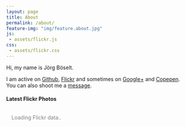 ```yaml
---
layout: page
title: About
permalink: /about/
feature-img: "img/feature.about.jpg"
js:
 - assets/flickr.js
css:
 - assets/flickr.css
---
```


Hi, my name is Jörg Böselt.

I am active on [Github](https://github.com/RoboSparrow), [Flickr](https://www.flickr.com/photos/_-_oe_-_/) and sometimes on [Google+](https://plus.google.com/100846454403797627551) and [Copepen](http://codepen.io/RoboSparrow/#).  
You can also shoot me a [message](/contact).

<h4>Latest Flickr Photos</h4>
<section id="FlickrPublicPhotos"><div class="text-center" style="color:grey;padding:1em;">Loading Flickr data..</div></section>
